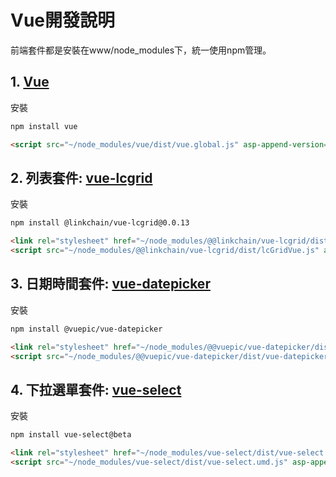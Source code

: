 # Vue開發說明

前端套件都是安裝在www/node_modules下，統一使用npm管理。

## 1. [Vue](https://vuejs.org/guide/quick-start.html)

安裝

```sh
npm install vue
```

```html
<script src="~/node_modules/vue/dist/vue.global.js" asp-append-version="true"></script>
```

## 2. 列表套件: [vue-lcgrid](https://www.npmjs.com/package/@linkchain/vue-lcgrid)

安裝

```sh
npm install @linkchain/vue-lcgrid@0.0.13
```

```html
<link rel="stylesheet" href="~/node_modules/@@linkchain/vue-lcgrid/dist/lcGridVue.css" asp-append-version="true" />
<script src="~/node_modules/@@linkchain/vue-lcgrid/dist/lcGridVue.js" asp-append-version="true"></script>
```

## 3. 日期時間套件: [vue-datepicker](https://vue3datepicker.com/)

安裝

```sh
npm install @vuepic/vue-datepicker
```

```html
<link rel="stylesheet" href="~/node_modules/@@vuepic/vue-datepicker/dist/main.css" asp-append-version="true" />
<script src="~/node_modules/@@vuepic/vue-datepicker/dist/vue-datepicker.iife.js" asp-append-version="true"></script>
```

## 4. 下拉選單套件: [vue-select](https://vue-select.org/)

安裝

```sh
npm install vue-select@beta
```

```html
<link rel="stylesheet" href="~/node_modules/vue-select/dist/vue-select.css" asp-append-version="true" />
<script src="~/node_modules/vue-select/dist/vue-select.umd.js" asp-append-version="true"></script>
```